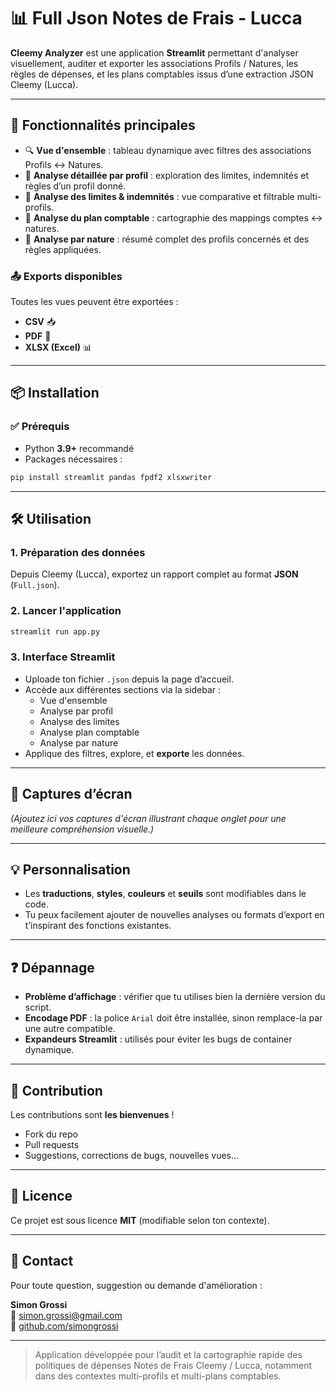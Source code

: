 # 📊 Full Json Notes de Frais - Lucca

**Cleemy Analyzer** est une application **Streamlit** permettant d'analyser visuellement, auditer et exporter les associations Profils / Natures, les règles de dépenses, et les plans comptables issus d’une extraction JSON Cleemy (Lucca).

---

## 🚀 Fonctionnalités principales

- 🔍 **Vue d'ensemble** : tableau dynamique avec filtres des associations Profils ↔ Natures.
- 👤 **Analyse détaillée par profil** : exploration des limites, indemnités et règles d’un profil donné.
- 🧮 **Analyse des limites & indemnités** : vue comparative et filtrable multi-profils.
- 🧾 **Analyse du plan comptable** : cartographie des mappings comptes ↔ natures.
- 🧬 **Analyse par nature** : résumé complet des profils concernés et des règles appliquées.

### 📤 Exports disponibles

Toutes les vues peuvent être exportées :

- **CSV** 📥
- **PDF** 📄
- **XLSX (Excel)** 📊

---

## 📦 Installation

### ✅ Prérequis

- Python **3.9+** recommandé
- Packages nécessaires :

```bash
pip install streamlit pandas fpdf2 xlsxwriter
```

---

## 🛠️ Utilisation

### 1. Préparation des données

Depuis Cleemy (Lucca), exportez un rapport complet au format **JSON** (`Full.json`).

### 2. Lancer l'application

```bash
streamlit run app.py
```

### 3. Interface Streamlit

- Uploade ton fichier `.json` depuis la page d’accueil.
- Accède aux différentes sections via la sidebar :
  - Vue d'ensemble
  - Analyse par profil
  - Analyse des limites
  - Analyse plan comptable
  - Analyse par nature
- Applique des filtres, explore, et **exporte** les données.

---

## 🎨 Captures d’écran

*(Ajoutez ici vos captures d'écran illustrant chaque onglet pour une meilleure compréhension visuelle.)*

---

## 💡 Personnalisation

- Les **traductions**, **styles**, **couleurs** et **seuils** sont modifiables dans le code.
- Tu peux facilement ajouter de nouvelles analyses ou formats d’export en t’inspirant des fonctions existantes.

---

## ❓ Dépannage

- **Problème d’affichage** : vérifier que tu utilises bien la dernière version du script.
- **Encodage PDF** : la police `Arial` doit être installée, sinon remplace-la par une autre compatible.
- **Expandeurs Streamlit** : utilisés pour éviter les bugs de container dynamique.

---

## 🤝 Contribution

Les contributions sont **les bienvenues** !

- Fork du repo
- Pull requests
- Suggestions, corrections de bugs, nouvelles vues…

---

## 📝 Licence

Ce projet est sous licence **MIT** (modifiable selon ton contexte).

---

## 📧 Contact

Pour toute question, suggestion ou demande d'amélioration :

**Simon Grossi**  
📧 [simon.grossi@gmail.com](mailto:simon.grossi@gmail.com)  
🔗 [github.com/simongrossi](https://github.com/simongrossi)

---

> Application développée pour l’audit et la cartographie rapide des politiques de dépenses Notes de Frais Cleemy / Lucca, notamment dans des contextes multi-profils et multi-plans comptables.
